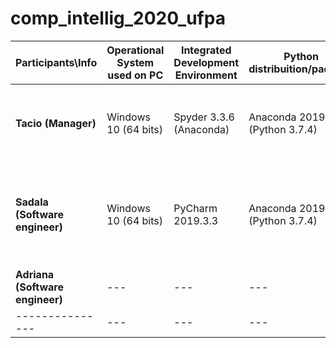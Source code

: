 # comp_intellig_2020_ufpa

| **Participants\Info** |  **Operational System used on PC**  |  **Integrated Development Environment**  |  **Python distribuition/package**  |  **Virtual Environment Software**  |  **Browser**  |  **CPU, GPU, RAM**  |
| ------------------- | ------------------- | ------------------- | ------------------- | ------------------- | ------------------- | ------------------- |
|  **Tacio (Manager)**    | Windows 10 (64 bits) | Spyder 3.3.6 (Anaconda) | Anaconda 2019.10 (Python 3.7.4) | --- | Google Chrome (64 bits) | AMD Ryzen 3 3200U, Radeon Vega 3, 5.9GB |
|  **Sadala (Software engineer)** | Windows 10 (64 bits) | PyCharm 2019.3.3 | Anaconda 2019.10 (Python 3.7.4) | --- | Google Chrome (64 bits) | Intel Core i5-5200U, NVIDIA GeForce 920M , 8GB |
|  **Adriana (Software engineer)** | --- | --- | --- | --- | --- | --- |
|  ---------------    | --- | --- | --- | --- | --- | --- |
